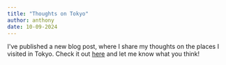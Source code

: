 ```yaml
---
title: "Thoughts on Tokyo"
author: anthony
date: 10-09-2024
---
```


I've published a new blog post, where I share my thoughts on the places I visited in Tokyo. Check it out [here](/posts/tokyo-places) and let me know what you think!